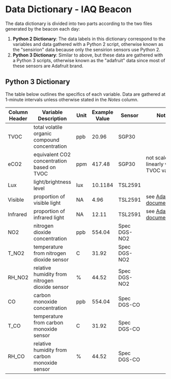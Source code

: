 # Data Dictionary - IAQ Beacon
The data dictionary is divided into two parts according to the two files generated by the beacon each day:
1. **Python 2 Dictionary**: The data labels in this dictionary correspond to the variables and data gathered with a Python 2 script, otherwise known as the "sensirion" data because only the sensirion sensors use Python 2.
2. **Python 3 Dictionary**: Similar to above, but these data are gathered with a Python 3 scripts, otherwise known as the "adafruit" data since most of these sensors are Adafruit brand. 

## Python 3 Dictionary
The table below outlines the specifics of each variable. Data are gathered at 1-minute intervals unless otherwise stated in the *Notes* column. 

| Column Header | Variable Description | Unit | Example Value | Sensor | Notes |
| --- | --- | --- | --- | --- | --- |
| TVOC | total volatile organic compound concentration | ppb | 20.96 | SGP30 | |
| eCO2 | equivalent CO2 concentration based on TVOC | ppm | 417.48 | SGP30 | not scaled linearly with TVOC value|
| Lux | light/brightness level | lux | 10.1184 | TSL2591 | |
| Visible | proportion of visible light | NA | 4.96 | TSL2591 | see [Adafruit documentation](https://www.adafruit.com/product/1980) |
| Infrared | proportion of infrared light | NA | 12.11 | TSL2591 | see [Adafruit documentation](https://www.adafruit.com/product/1980) |
| NO2 | nitrogen dioxide concentration | ppb | 554.04 | Spec DGS-NO2 | |
| T_NO2 | temperature from nitrogen dioxide sensor | C | 31.92 | Spec DGS-NO2 | |
| RH_NO2 | relative humidity from nitrogen dioxide sensor | % | 44.52 | Spec DGS-NO2 | |
| CO | carbon monoxide concentration | ppb | 554.04 | Spec DGS-CO | |
| T_CO | temperature from carbon monoxide sensor | C | 31.92 | Spec DGS-CO | |
| RH_CO | relative humidity from carbon monoxide sensor | % | 44.52 | Spec DGS-CO | |

